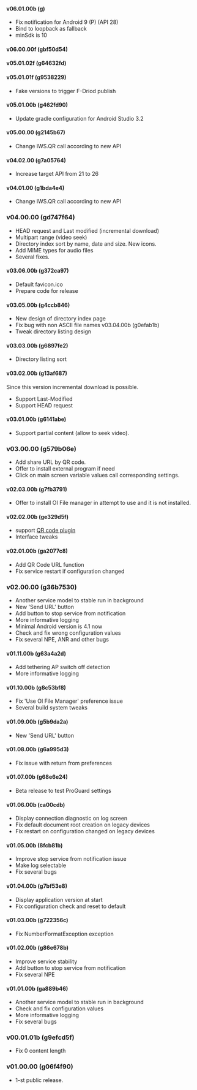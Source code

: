 #### v06.01.00b (g)
* Fix notification for Android 9 (P) (API 28)
* Bind to loopback as fallback
* minSdk is 10

#### v06.00.00f (gbf50d54)
#### v05.01.02f (g64632fd)
#### v05.01.01f (g9538229)
* Fake versions to trigger F-Driod publish

#### v05.01.00b (g462fd90)
* Update gradle configuration for Android Studio 3.2

#### v05.00.00 (g2145b67)
* Change lWS.QR call according to new API

#### v04.02.00 (g7a05764)
* Increase target API from 21 to 26

#### v04.01.00 (g1bda4e4)
* Change lWS.QR call according to new API

### v04.00.00 (gd747f64)
* HEAD request and Last modified (incremental download)
* Multipart range (video seek)
* Directory index sort by name, date and size. New icons.
* Add MIME types for audio files
* Several fixes.

#### v03.06.00b (g372ca97)
* Default favicon.ico
* Prepare code for release

#### v03.05.00b (g4ccb846)
* New design of directory index page
* Fix bug with non ASCII file names v03.04.00b (g0efab1b)
* Tweak directory listing design

#### v03.03.00b (g6897fe2)
* Directory listing sort

#### v03.02.00b (g13af687)
Since this version incremental download is possible.
* Support Last-Modified
* Support HEAD request

#### v03.01.00b (g6141abe)
* Support partial content (allow to seek video).

### v03.00.00 (g579b06e)
* Add share URL by QR code.
* Offer to install external program if need
* Click on main screen variable values call corresponding settings.

#### v02.03.00b (g7fb3791)
* Offer to install OI File manager in attempt to use and it is not installed.

#### v02.02.00b (ge329d5f)
* support [QR code plugin](http://play.google.com/store/apps/details?id=net.basov.lws.qr.gpm")
* Interface tweaks

#### v02.01.00b (ga2077c8)
* Add QR Code URL function
* Fix service restart if configuration changed

### v02.00.00 (g36b7530)
* Another service model to stable run in background
* New 'Send URL' button
* Add button to stop service from notification
* More informative logging
* Minimal Android version is 4.1 now
* Check and fix wrong configuration values
* Fix several NPE, ANR and other bugs

#### v01.11.00b (g63a4a2d)
* Add tethering AP switch off detection
* More informative logging

#### v01.10.00b (g8c53bf8) 
* Fix 'Use OI File Manager' preference issue
* Several build system tweaks

#### v01.09.00b (g5b9da2a)
* New 'Send URL' button

#### v01.08.00b (g6a995d3)
* Fix issue with return from preferences

#### v01.07.00b (g68e6e24)
* Beta release to test ProGuard settings

#### v01.06.00b (ca00cdb)
* Display connection diagnostic on log screen
* Fix default document root creation on legacy devices
* Fix restart on configuration changed on legacy devices

#### v01.05.00b (8fcb81b)
* Improve  stop service from notification issue
* Make log selectable
* Fix several bugs

#### v01.04.00b (g7bf53e8)
* Display application version at start
* Fix configuration check and reset to default

#### v01.03.00b (g722356c)
* Fix NumberFormatException exception

#### v01.02.00b (g86e678b)
* Improve service stability
* Add button to stop service from notification
* Fix several NPE

#### v01.01.00b (ga889b46)
* Another service model to stable run in background
* Check and fix configuration values
* More informative logging
* Fix several bugs

### v00.01.01b (g9efcd5f)
* Fix 0 content length

### v01.00.00 (g06f4f90)
* 1-st public release.
